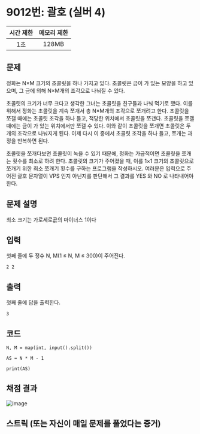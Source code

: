 # 9012번: 괄호 (실버 4)
|시간 제한|메모리 제한|
|:--:|:--:|
|1초|128MB|

## 문제
정화는 N×M 크기의 초콜릿을 하나 가지고 있다. 초콜릿은 금이 가 있는 모양을 하고 있으며, 그 금에 의해 N×M개의 조각으로 나눠질 수 있다.

초콜릿의 크기가 너무 크다고 생각한 그녀는 초콜릿을 친구들과 나눠 먹기로 했다. 이를 위해서 정화는 초콜릿을 계속 쪼개서 총 N×M개의 조각으로 쪼개려고 한다. 초콜릿을 쪼갤 때에는 초콜릿 조각을 하나 들고, 적당한 위치에서 초콜릿을 쪼갠다. 초콜릿을 쪼갤 때에는 금이 가 있는 위치에서만 쪼갤 수 있다. 이와 같이 초콜릿을 쪼개면 초콜릿은 두 개의 조각으로 나눠지게 된다. 이제 다시 이 중에서 초콜릿 조각을 하나 들고, 쪼개는 과정을 반복하면 된다.

초콜릿을 쪼개다보면 초콜릿이 녹을 수 있기 때문에, 정화는 가급적이면 초콜릿을 쪼개는 횟수를 최소로 하려 한다. 초콜릿의 크기가 주어졌을 때, 이를 1×1 크기의 초콜릿으로 쪼개기 위한 최소 쪼개기 횟수를 구하는 프로그램을 작성하시오.
여러분은 입력으로 주어진 괄호 문자열이 VPS 인지 아닌지를 판단해서 그 결과를 YES 와 NO 로 나타내어야 한다. 
## 문제 설명
최소 크기는 가로세로곲의 마이너스 1이다



## 입력
첫째 줄에 두 정수 N, M(1 ≤ N, M ≤ 300)이 주어진다.
```
2 2
```

## 출력
첫째 줄에 답을 출력한다.
```
3
```
## 코드
```
N, M = map(int, input().split())

AS = N * M - 1

print(AS)

```

## 채점 결과
![image](https://github.com/user-attachments/assets/1e3cb9e3-df6d-4a40-b2fd-3d68efcd4843)


## 스트릭 (또는 자신이 매일 문제를 풀었다는 증거)
